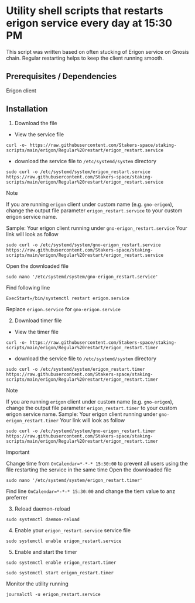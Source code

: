 # Utility shell scripts that restarts erigon service every day at 15:30 PM
This script was written based on often stucking of Erigon service on Gnosis chain. Regular restarting helps to keep the client running smooth.

## Prerequisites / Dependencies
Erigon client

## Installation

1. Download the file
- View the service file
```
curl -o- https://raw.githubusercontent.com/Stakers-space/staking-scripts/main/erigon/Regular%20restart/erigon_restart.service
```
- download the service file to `/etc/systemd/system` directory
```
sudo curl -o /etc/systemd/system/erigon_restart.service https://raw.githubusercontent.com/Stakers-space/staking-scripts/main/erigon/Regular%20restart/erigon_restart.service
```
> [!NOTE]
> If you are running `erigon` client under custom name (e.g. `gno-erigon`), change the output file parameter `erigon_restart.service` to your custom erigon service name.
> 
> Sample: Your erigon client running under `gno-erigon_restart.service`
> Your link will look as follow
> ```
> sudo curl -o /etc/systemd/system/gno-erigon_restart.service https://raw.githubusercontent.com/Stakers-space/staking-scripts/main/erigon/Regular%20restart/erigon_restart.service
> ```
> Open the downloaded file
> ```
> sudo nano '/etc/systemd/system/gno-erigon_restart.service'
> ```
> Find following line
>```
> ExecStart=/bin/systemctl restart erigon.service
> ```
> Replace `erigon.service` for `gno-erigon.service`


2. Download timer file
- View the timer file
```
curl -o- https://raw.githubusercontent.com/Stakers-space/staking-scripts/main/erigon/Regular%20restart/erigon_restart.timer
```
- download the service file to `/etc/systemd/system` directory
```
sudo curl -o /etc/systemd/system/erigon_restart.timer https://raw.githubusercontent.com/Stakers-space/staking-scripts/main/erigon/Regular%20restart/erigon_restart.timer
```
> [!NOTE]
> If you are running `erigon` client under custom name (e.g. `gno-erigon`), change the output file parameter `erigon_restart.timer` to your custom erigon service name.
> Sample: Your erigon client running under `gno-erigon_restart.timer`
> Your link will look as follow
> ```
> sudo curl -o /etc/systemd/system/gno-erigon_restart.timer https://raw.githubusercontent.com/Stakers-space/staking-scripts/main/erigon/Regular%20restart/erigon_restart.timer
> ```

> [!IMPORTANT]
> Change time from `OnCalendar=*-*-* 15:30:00` to prevent all users using the file restarting the service in the same time
> Open the downloaded file
> ```
> sudo nano '/etc/systemd/system/erigon_restart.timer'
> ```
> Find line `OnCalendar=*-*-* 15:30:00` and change the tiem value to anz preferrer

3. Reload daemon-reload
```
sudo systemctl daemon-reload
```

4. Enable your `erigon_restart.service` service file
```
sudo systemctl enable erigon_restart.service
```

5. Enable and start the timer
```
sudo systemctl enable erigon_restart.timer
```
```
sudo systemctl start erigon_restart.timer
```

Monitor the utility running
```
journalctl -u erigon_restart.service
```